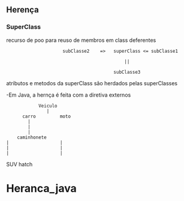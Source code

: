 ## Herença 

### SuperClass


recurso de poo para reuso de membros em class deferentes 


                         subClasse2    =>   superClass <= subClasse1

                                                ||

                                            subClasse3  


  atributos e metodos da superClass são herdados pelas superClasses 

  -Em Java, a hernça é feita com a diretiva externos 

                Veiculo 
                   |
          carro         moto 
            |
            |
            |
        caminhonete                                             
    |                   |     
    |                   |
    |                   |
   SUV                 hatch 

# Heranca_java
